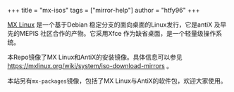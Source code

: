 +++
title = "mx-isos"
tags = ["mirror-help"]
author = "htfy96"
+++

[MX Linux](https://mxlinux.org/) 是一个基于Debian 稳定分支的面向桌面的Linux发行，它是antiX 及早先的MEPIS 社区合作的产物。它采用Xfce 作为缺省桌面，是一个轻量级操作系统。

本Repo镜像了MX Linux和AntiX的安装镜像。具体信息可以参见 https://mxlinux.org/wiki/system/iso-download-mirrors 。

本站另有`mx-packages`镜像，包括了MX Linux与AntiX的软件包，欢迎大家使用。